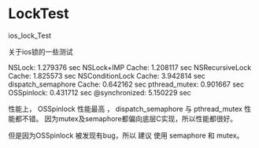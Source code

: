 # LockTest
ios_lock_Test

关于ios锁的一些测试

NSLock: 1.279376 sec
NSLock+IMP Cache: 1.208117 sec
NSRecursiveLock Cache: 1.825573 sec
NSConditionLock Cache: 3.942814 sec
dispatch_semaphore Cache: 0.642162 sec
pthread_mutex: 0.901667 sec
OSSpinlock: 0.431712 sec
@synchronized: 5.150229 sec

性能上， OSSpinlock 性能最高 ， dispatch_semaphore 与 pthread_mutex 性能都不错。
因为mutex及semaphore都偏向底层C实现，所以性能都很好。

但是因为OSSpinlock 被发现有bug，所以 建议 使用 semaphore 和 mutex。
